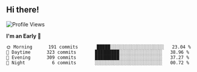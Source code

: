 ## Hi there!

<!--START_SECTION:waka-->
![Profile Views](http://img.shields.io/badge/Profile%20Views-139-blue)

**I'm an Early 🐤** 

```text
🌞 Morning      191 commits       █████░░░░░░░░░░░░░░░░░░░░   23.04 % 
🌆 Daytime      323 commits       █████████░░░░░░░░░░░░░░░░   38.96 % 
🌃 Evening      309 commits       █████████░░░░░░░░░░░░░░░░   37.27 % 
🌙 Night          6 commits       ░░░░░░░░░░░░░░░░░░░░░░░░░   00.72 % 

```
<!--END_SECTION:waka-->
